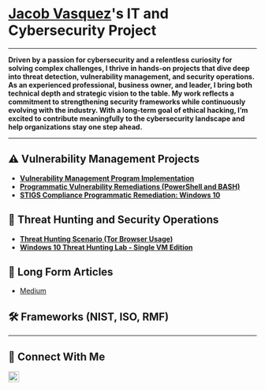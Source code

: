 # <a href="https://www.linkedin.com/in/jacob-vasquez-b46056257/">Jacob Vasquez</a>'s IT and Cybersecurity Project 

---

**Driven by a passion for cybersecurity and a relentless curiosity for solving complex challenges, I thrive in hands-on projects that dive deep into threat detection, vulnerability management, and security operations. As an experienced professional, business owner, and leader, I bring both technical depth and strategic vision to the table. My work reflects a commitment to strengthening security frameworks while continuously evolving with the industry. With a long-term goal of ethical hacking, I’m excited to contribute meaningfully to the cybersecurity landscape and help organizations stay one step ahead.**

---

## ⚠️ Vulnerability Management Projects

- **[Vulnerability Management Program Implementation](https://github.com/jacobvasquez92/vulnerability-management-program/blob/main/README.md)**
- **[Programmatic Vulnerability Remediations (PowerShell and BASH)](https://github.com/jacobvasquez92/programmatic-vulnerability-remediations)**
- **[STIGS Compliance Programmatic Remediation: Windows 10](https://github.com/jacobvasquez92/jacobvasquez92/tree/main/STIGS)**
## 🚨 Threat Hunting and Security Operations

- **[Threat Hunting Scenario (Tor Browser Usage)](https://github.com/jacobvasquez92/threat-hunting-scenario-tor)**
- **[Windows 10 Threat Hunting Lab - Single VM Edition](https://github.com/jacobvasquez92/Hunting-the-Enemy-Within-Simulated-Adversary-Activity/blob/main/README.md)**
## :newspaper: Long Form Articles
- [Medium](https://medium.com/@rocksglass92)

## 🛠️ Frameworks (NIST, ISO, RMF) 


<hr/>

## 🤳 Connect With Me


[<img align="left" alt="___________ | LinkedIn" width="22px" src="https://cdn.jsdelivr.net/npm/simple-icons@v3/icons/linkedin.svg" />][linkedin]





[linkedin]: https://linkedin.com/in/jacob-vasquez-b46056257

<!--
<img width="35" alt="image" src="https://github.com/user-attachments/assets/2f41c7cd-5ea8-4475-b451-a37161b6c3fb"> 
<img width="35" alt="image" src="https://github.com/user-attachments/assets/77649969-9910-4994-8b96-74a116cfb2a8">
